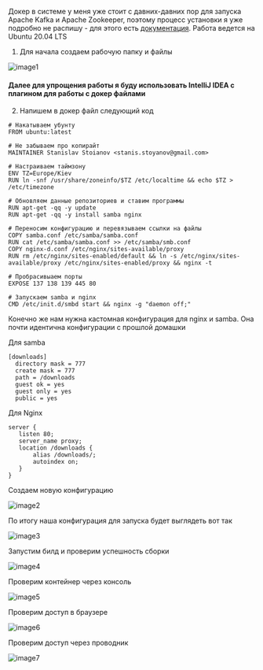 Докер в системе у меня уже стоит с давних-давних пор для запуска Apache Kafka и Apache Zookeeper, поэтому процесс установки я уже подробно не распишу - для этого есть [документация](https://docs.docker.com/engine/install/ubuntu/). Работа ведется на Ubuntu 20.04 LTS

1. Для начала создаем рабочую папку и файлы

![image1](images/image1.png)

#### Далее для упрощения работы я буду использовать IntelliJ IDEA с плагином для работы с докер файлами


2. Напишем в докер файл следующий код

```
# Накатываем убунту
FROM ubuntu:latest

# Не забываем про копирайт
MAINTAINER Stanislav Stoianov <stanis.stoyanov@gmail.com>

# Настраиваем таймзону
ENV TZ=Europe/Kiev
RUN ln -snf /usr/share/zoneinfo/$TZ /etc/localtime && echo $TZ > /etc/timezone

# Обновляем данные репозиториев и ставим программы
RUN apt-get -qq -y update
RUN apt-get -qq -y install samba nginx

# Переносим конфигурацию и перевязываем ссылки на файлы
COPY samba.conf /etc/samba/samba.conf
RUN cat /etc/samba/samba.conf >> /etc/samba/smb.conf
COPY nginx-d.conf /etc/nginx/sites-available/proxy
RUN rm /etc/nginx/sites-enabled/default && ln -s /etc/nginx/sites-available/proxy /etc/nginx/sites-enabled/proxy && nginx -t

# Пробрасивыаем порты
EXPOSE 137 138 139 445 80

# Запускаем samba и nginx
CMD /etc/init.d/smbd start && nginx -g "daemon off;"

```

Конечно же нам нужна кастомная конфигурация для nginx и samba. Она почти идентична конфигурации с прошлой домашки

Для samba
```
[downloads]
  directory mask = 777
  create mask = 777
  path = /downloads
  guest ok = yes
  guest only = yes
  public = yes
```
Для Nginx
```
server {
   listen 80;
   server_name proxy;
   location /downloads {
       alias /downloads/;
       autoindex on;
   }
}
```

Создаем новую конфигурацию

![image2](/images/image2.gif)

По итогу наша конфигурация для запуска будет выглядеть вот так

![image3](/images/image3.png)

Запустим билд и проверим успешность сборки

![image4](/images/image4.gif)

Проверим контейнер через консоль

![image5](/images/image5.png)

Проверим доступ в браузере

![image6](/images/image6.png)

Проверим доступ через проводник

![image7](/images/image7.png)
